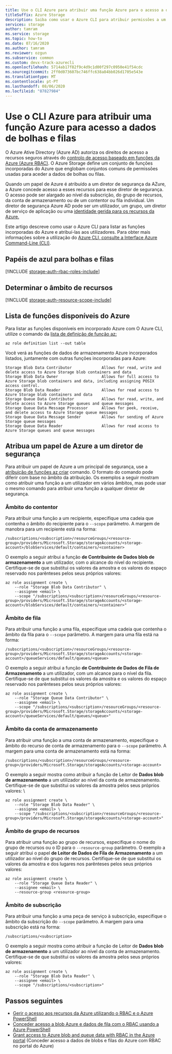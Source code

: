 ```yaml
---
title: Use o CLI Azure para atribuir uma função Azure para o acesso a dados
titleSuffix: Azure Storage
description: Saiba como usar o Azure CLI para atribuir permissões a um diretor de segurança do Azure Ative Directory com controlo de acesso baseado em funções (RBAC). O Azure Storage suporta funções personalizadas incorporadas e Azure para autenticação via Azure AD.
services: storage
author: tamram
ms.service: storage
ms.topic: how-to
ms.date: 07/16/2020
ms.author: tamram
ms.reviewer: ozgun
ms.subservice: common
ms.custom: devx-track-azurecli
ms.openlocfilehash: 5714ab17f82f9c4d9c1d00f297c0950e41f54cdc
ms.sourcegitcommit: 2ff0d073607bc746ffc638a84bb026d1705e543e
ms.translationtype: MT
ms.contentlocale: pt-PT
ms.lasthandoff: 08/06/2020
ms.locfileid: "87827984"
---
```

# <a name="use-azure-cli-to-assign-an-azure-role-for-access-to-blob-and-queue-data"></a>Use o CLI Azure para atribuir uma função Azure para acesso a dados de bolhas e filas

O Azure Ative Directory (Azure AD) autoriza os direitos de acesso a recursos seguros através do [controlo de acesso baseado em funções da Azure (Azure RBAC)](../../role-based-access-control/overview.md). O Azure Storage define um conjunto de funções incorporadas do Azure que englobam conjuntos comuns de permissões usadas para aceder a dados de bolhas ou filas.

Quando um papel de Azure é atribuído a um diretor de segurança da AZure, a Azure concede acesso a esses recursos para esse diretor de segurança. O acesso pode ser alargado ao nível da subscrição, do grupo de recursos, da conta de armazenamento ou de um contentor ou fila individual. Um diretor de segurança Azure AD pode ser um utilizador, um grupo, um diretor de serviço de aplicação ou uma [identidade gerida para os recursos da Azure.](../../active-directory/managed-identities-azure-resources/overview.md)

Este artigo descreve como usar o Azure CLI para listar as funções incorporadas do Azure e atribuí-las aos utilizadores. Para obter mais informações sobre a utilização do [Azure CLI, consulte a Interface Azure Command-Line (CLI)](/cli/azure).

## <a name="azure-roles-for-blobs-and-queues"></a>Papéis de azul para bolhas e filas

[!INCLUDE [storage-auth-rbac-roles-include](../../../includes/storage-auth-rbac-roles-include.md)]

## <a name="determine-resource-scope"></a>Determinar o âmbito de recursos

[!INCLUDE [storage-auth-resource-scope-include](../../../includes/storage-auth-resource-scope-include.md)]

## <a name="list-available-azure-roles"></a>Lista de funções disponíveis do Azure

Para listar as funções disponíveis em incorporado Azure com O Azure CLI, utilize o comando da [lista de definição de função az:](/cli/azure/role/definition#az-role-definition-list)

```azurecli-interactive
az role definition list --out table
```

Você verá as funções de dados de armazenamento Azure incorporados listados, juntamente com outras funções incorporadas para Azure:

```Example
Storage Blob Data Contributor             Allows for read, write and delete access to Azure Storage blob containers and data
Storage Blob Data Owner                   Allows for full access to Azure Storage blob containers and data, including assigning POSIX access control.
Storage Blob Data Reader                  Allows for read access to Azure Storage blob containers and data
Storage Queue Data Contributor            Allows for read, write, and delete access to Azure Storage queues and queue messages
Storage Queue Data Message Processor      Allows for peek, receive, and delete access to Azure Storage queue messages
Storage Queue Data Message Sender         Allows for sending of Azure Storage queue messages
Storage Queue Data Reader                 Allows for read access to Azure Storage queues and queue messages
```

## <a name="assign-an-azure-role-to-a-security-principal"></a>Atribua um papel de Azure a um diretor de segurança

Para atribuir um papel de Azure a um principal de segurança, use a [atribuição de funções az criar](/cli/azure/role/assignment#az-role-assignment-create) comando. O formato do comando pode diferir com base no âmbito da atribuição. Os exemplos a seguir mostram como atribuir uma função a um utilizador em vários âmbitos, mas pode usar o mesmo comando para atribuir uma função a qualquer diretor de segurança.

### <a name="container-scope"></a>Âmbito do contentor

Para atribuir uma função a um recipiente, especifique uma cadeia que contenha o âmbito do recipiente para o `--scope` parâmetro. A margem de manobra para um recipiente está na forma:

```
/subscriptions/<subscription>/resourceGroups/<resource-group>/providers/Microsoft.Storage/storageAccounts/<storage-account>/blobServices/default/containers/<container>
```

O exemplo a seguir atribui a função **de Contribuinte de Dados blob de armazenamento** a um utilizador, com o alcance do nível do recipiente. Certifique-se de que substitui os valores da amostra e os valores do espaço reservado nos parênteses pelos seus próprios valores:

```azurecli-interactive
az role assignment create \
    --role "Storage Blob Data Contributor" \
    --assignee <email> \
    --scope "/subscriptions/<subscription>/resourceGroups/<resource-group>/providers/Microsoft.Storage/storageAccounts/<storage-account>/blobServices/default/containers/<container>"
```

### <a name="queue-scope"></a>Âmbito de fila

Para atribuir uma função a uma fila, especifique uma cadeia que contenha o âmbito da fila para o `--scope` parâmetro. A margem para uma fila está na forma:

```
/subscriptions/<subscription>/resourceGroups/<resource-group>/providers/Microsoft.Storage/storageAccounts/<storage-account>/queueServices/default/queues/<queue>
```

O exemplo a seguir atribui a função **de Contribuinte de Dados de Fila de Armazenamento** a um utilizador, com um alcance para o nível da fila. Certifique-se de que substitui os valores da amostra e os valores do espaço reservado nos parênteses pelos seus próprios valores:

```azurecli-interactive
az role assignment create \
    --role "Storage Queue Data Contributor" \
    --assignee <email> \
    --scope "/subscriptions/<subscription>/resourceGroups/<resource-group>/providers/Microsoft.Storage/storageAccounts/<storage-account>/queueServices/default/queues/<queue>"
```

### <a name="storage-account-scope"></a>Âmbito da conta de armazenamento

Para atribuir uma função a uma conta de armazenamento, especifique o âmbito do recurso de conta de armazenamento para o `--scope` parâmetro. A margem para uma conta de armazenamento está na forma:

```
/subscriptions/<subscription>/resourceGroups/<resource-group>/providers/Microsoft.Storage/storageAccounts/<storage-account>
```

O exemplo a seguir mostra como atribuir a função de Leitor de **Dados blob de armazenamento** a um utilizador ao nível da conta de armazenamento. Certifique-se de que substitui os valores da amostra pelos seus próprios valores: \

```azurecli-interactive
az role assignment create \
    --role "Storage Blob Data Reader" \
    --assignee <email> \
    --scope "/subscriptions/<subscription>/resourceGroups/<resource-group>/providers/Microsoft.Storage/storageAccounts/<storage-account>"
```

### <a name="resource-group-scope"></a>Âmbito de grupo de recursos

Para atribuir uma função ao grupo de recursos, especifique o nome do grupo de recursos ou o ID para o `--resource-group` parâmetro. O exemplo a seguir atribui o papel **de Leitor de Dados de Fila de Armazenamento** a um utilizador ao nível do grupo de recursos. Certifique-se de que substitui os valores da amostra e dos lugares nos parênteses pelos seus próprios valores:

```azurecli-interactive
az role assignment create \
    --role "Storage Queue Data Reader" \
    --assignee <email> \
    --resource-group <resource-group>
```

### <a name="subscription-scope"></a>Âmbito de subscrição

Para atribuir uma função a uma peça de serviço à subscrição, especifique o âmbito da subscrição do `--scope` parâmetro. A margem para uma subscrição está na forma:

```
/subscriptions/<subscription>
```

O exemplo a seguir mostra como atribuir a função de Leitor de **Dados blob de armazenamento** a um utilizador ao nível da conta de armazenamento. Certifique-se de que substitui os valores da amostra pelos seus próprios valores: 

```azurecli-interactive
az role assignment create \
    --role "Storage Blob Data Reader" \
    --assignee <email> \
    --scope "/subscriptions/<subscription>"
```

## <a name="next-steps"></a>Passos seguintes

- [Gerir o acesso aos recursos da Azure utilizando o RBAC e o Azure PowerShell](../../role-based-access-control/role-assignments-powershell.md)
- [Conceder acesso a blob Azure e dados de fila com o RBAC usando a Azure PowerShell](storage-auth-aad-rbac-powershell.md)
- [Grant access to Azure blob and queue data with RBAC in the Azure portal](storage-auth-aad-rbac-portal.md) (Conceder acesso a dados de blobs e filas do Azure com RBAC no portal do Azure)
